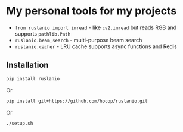 # My personal tools for my projects

* `from ruslanio import imread` - like `cv2.imread` but reads RGB and supports `pathlib.Path`
* `ruslanio.beam_search` - multi-purpose beam search
* `ruslanio.cacher` - LRU cache supports async functions and Redis

## Installation

```bash
pip install ruslanio
```

Or

```bash
pip install git+https://github.com/hocop/ruslanio.git
```

Or

```bash
./setup.sh
```
